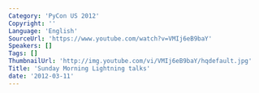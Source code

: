 ```yaml
---
Category: 'PyCon US 2012'
Copyright: ''
Language: 'English'
SourceUrl: 'https://www.youtube.com/watch?v=VMIj6eB9baY'
Speakers: []
Tags: []
ThumbnailUrl: 'http://img.youtube.com/vi/VMIj6eB9baY/hqdefault.jpg'
Title: 'Sunday Morning Lightning talks'
date: '2012-03-11'
---
```




